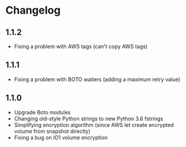 # Changelog

## 1.1.2

- Fixing a problem with AWS tags (can't copy AWS tags) 

## 1.1.1

- Fixing a problem with BOTO waiters (adding a maximum retry value) 

## 1.1.0

- Upgrade Boto modules
- Changing old-style Python strings to new Python 3.6 fstrings
- Simplifying encryption algorithm (since AWS let create encrypted volume from snapshot directly)
- Fixing a bug on IO1 volume encryption